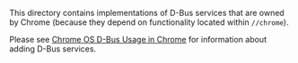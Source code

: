 This directory contains implementations of D-Bus services that are owned by
Chrome (because they depend on functionality located within `//chrome`).

Please see [Chrome OS D-Bus Usage in Chrome] for information about adding D-Bus
services.

[Chrome OS D-Bus Usage in Chrome]: https://chromium.googlesource.com/chromiumos/docs/+/master/dbus_in_chrome.md
